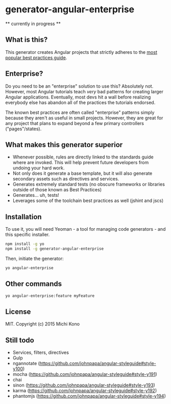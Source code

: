 # generator-angular-enterprise

** currently in progress **


## What is this?

This generator creates Angular projects that strictly adheres to the 
[most popular best practices guide](https://github.com/johnpapa/angular-styleguide).


## Enterprise?

Do you need to be an "enterprise" solution to use this? Absolutely not. However, most Angular tutorials teach _very_
bad patterns for creating larger Angular applications. Eventually, most devs hit a wall before realizing everybody else
has abandon all of the practices the tutorials endorsed.

The known best practices are often called "enterprise" patterns simply because they aren't as useful in small projects.
However, they are great for any project that plans to expand beyond a few primary controllers ("pages"/states).


## What makes this generator superior

* Whenever possible, rules are directly linked to the standards guide where are invoked. This will help prevent future 
  developers from undoing your hard work.
* Not only does it generate a base template, but it will also generate secondary assets such as directives and services.
* Generates extremely standard tests (no obscure frameworks or libraries outside of those known as Best Practices) 
* Generates... uh, tests!
* Leverages some of the toolchain best practices as well (jshint and jscs)


## Installation

To use it, you will need Yeoman - a tool for managing code generators - and this specific installer.

```bash
npm install -g yo
npm install -g generator-angular-enterprise
```

Then, initiate the generator:

```bash
yo angular-enterprise
```

## Other commands

```bash
yo angular-enterprise:feature myFeature
```

## License

MIT. Copyright (c) 2015 Michi Kono


## Still todo ##

* Services, filters, directives
* Gulp
* ngannotate (https://github.com/johnpapa/angular-styleguide#style-y100)
* mocha (https://github.com/johnpapa/angular-styleguide#style-y191)
* chai 
* sinon (https://github.com/johnpapa/angular-styleguide#style-y193)
* karma (https://github.com/johnpapa/angular-styleguide#style-y192)
* phantomjs (https://github.com/johnpapa/angular-styleguide#style-y194)
